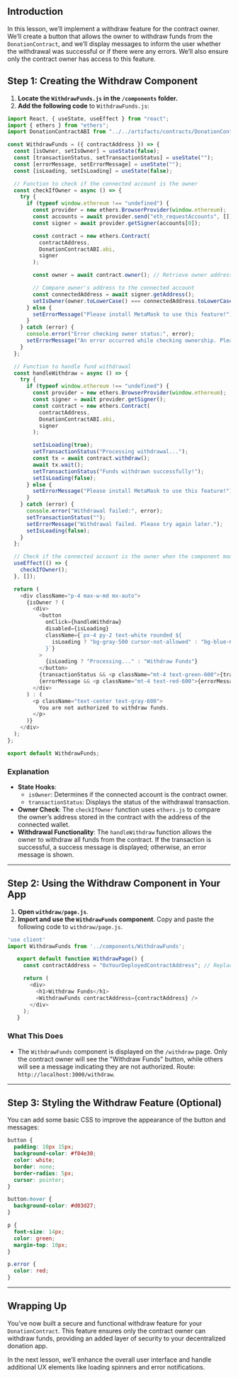 ## Introduction

In this lesson, we’ll implement a withdraw feature for the contract owner. We’ll create a button that allows the owner to withdraw funds from the `DonationContract`, and we’ll display messages to inform the user whether the withdrawal was successful or if there were any errors. We’ll also ensure only the contract owner has access to this feature.

## Step 1: Creating the Withdraw Component

1. **Locate the `WithdrawFunds.js` in the `/components` folder.**
2. **Add the following code** to `WithdrawFunds.js`:

```javascript
import React, { useState, useEffect } from "react";
import { ethers } from "ethers";
import DonationContractABI from "../../artifacts/contracts/DonationContract.sol/DonationContract.json";

const WithdrawFunds = ({ contractAddress }) => {
  const [isOwner, setIsOwner] = useState(false);
  const [transactionStatus, setTransactionStatus] = useState("");
  const [errorMessage, setErrorMessage] = useState("");
  const [isLoading, setIsLoading] = useState(false);

  // Function to check if the connected account is the owner
  const checkIfOwner = async () => {
    try {
      if (typeof window.ethereum !== "undefined") {
        const provider = new ethers.BrowserProvider(window.ethereum);
        const accounts = await provider.send("eth_requestAccounts", []); // Add `await`
        const signer = await provider.getSigner(accounts[0]);

        const contract = new ethers.Contract(
          contractAddress,
          DonationContractABI.abi,
          signer
        );

        const owner = await contract.owner(); // Retrieve owner address from the contract

        // Compare owner's address to the connected account
        const connectedAddress = await signer.getAddress();
        setIsOwner(owner.toLowerCase() === connectedAddress.toLowerCase());
      } else {
        setErrorMessage("Please install MetaMask to use this feature!");
      }
    } catch (error) {
      console.error("Error checking owner status:", error);
      setErrorMessage("An error occurred while checking ownership. Please try again later.");
    }
  };

  // Function to handle fund withdrawal
  const handleWithdraw = async () => {
    try {
      if (typeof window.ethereum !== "undefined") {
        const provider = new ethers.BrowserProvider(window.ethereum);
        const signer = await provider.getSigner();
        const contract = new ethers.Contract(
          contractAddress,
          DonationContractABI.abi,
          signer
        );

        setIsLoading(true);
        setTransactionStatus("Processing withdrawal...");
        const tx = await contract.withdraw();
        await tx.wait();
        setTransactionStatus("Funds withdrawn successfully!");
        setIsLoading(false);
      } else {
        setErrorMessage("Please install MetaMask to use this feature!");
      }
    } catch (error) {
      console.error("Withdrawal failed:", error);
      setTransactionStatus("");
      setErrorMessage("Withdrawal failed. Please try again later.");
      setIsLoading(false);
    }
  };

  // Check if the connected account is the owner when the component mounts
  useEffect(() => {
    checkIfOwner();
  }, []);

  return (
    <div className="p-4 max-w-md mx-auto">
      {isOwner ? (
        <div>
          <button
            onClick={handleWithdraw}
            disabled={isLoading}
            className={`px-4 py-2 text-white rounded ${
              isLoading ? "bg-gray-500 cursor-not-allowed" : "bg-blue-600 hover:bg-blue-700"
            }`}
          >
            {isLoading ? "Processing..." : "Withdraw Funds"}
          </button>
          {transactionStatus && <p className="mt-4 text-green-600">{transactionStatus}</p>}
          {errorMessage && <p className="mt-4 text-red-600">{errorMessage}</p>}
        </div>
      ) : (
        <p className="text-center text-gray-600">
          You are not authorized to withdraw funds.
        </p>
      )}
    </div>
  );
};

export default WithdrawFunds;
```

### Explanation
- **State Hooks**:
  - `isOwner`: Determines if the connected account is the contract owner.
  - `transactionStatus`: Displays the status of the withdrawal transaction.
- **Owner Check**: The `checkIfOwner` function uses `ethers.js` to compare the owner’s address stored in the contract with the address of the connected wallet.
- **Withdrawal Functionality**: The `handleWithdraw` function allows the owner to withdraw all funds from the contract. If the transaction is successful, a success message is displayed; otherwise, an error message is shown.

---

## Step 2: Using the Withdraw Component in Your App

1. **Open `withdraw/page.js`**.
2. **Import and use the `WithdrawFunds` component**. Copy and paste the following code to `withdraw/page.js`.
```javascript
'use client'
import WithdrawFunds from '../components/WithdrawFunds';

   export default function WithdrawPage() {
     const contractAddress = "0xYourDeployedContractAddress"; // Replace with your contract address

     return (
       <div>
         <h1>Withdraw Funds</h1>
         <WithdrawFunds contractAddress={contractAddress} />
       </div>
     );
   }
```

### What This Does
- The `WithdrawFunds` component is displayed on the `/withdraw` page. Only the contract owner will see the "Withdraw Funds" button, while others will see a message indicating they are not authorized. Route: `http://localhost:3000/withdraw`.

---

## Step 3: Styling the Withdraw Feature (Optional)

You can add some basic CSS to improve the appearance of the button and messages:

```css
button {
  padding: 10px 15px;
  background-color: #f04e30;
  color: white;
  border: none;
  border-radius: 5px;
  cursor: pointer;
}

button:hover {
  background-color: #d03d27;
}

p {
  font-size: 14px;
  color: green;
  margin-top: 10px;
}

p.error {
  color: red;
}
```

---

## Wrapping Up

You’ve now built a secure and functional withdraw feature for your `DonationContract`. This feature ensures only the contract owner can withdraw funds, providing an added layer of security to your decentralized donation app.

In the next lesson, we’ll enhance the overall user interface and handle additional UX elements like loading spinners and error notifications.
